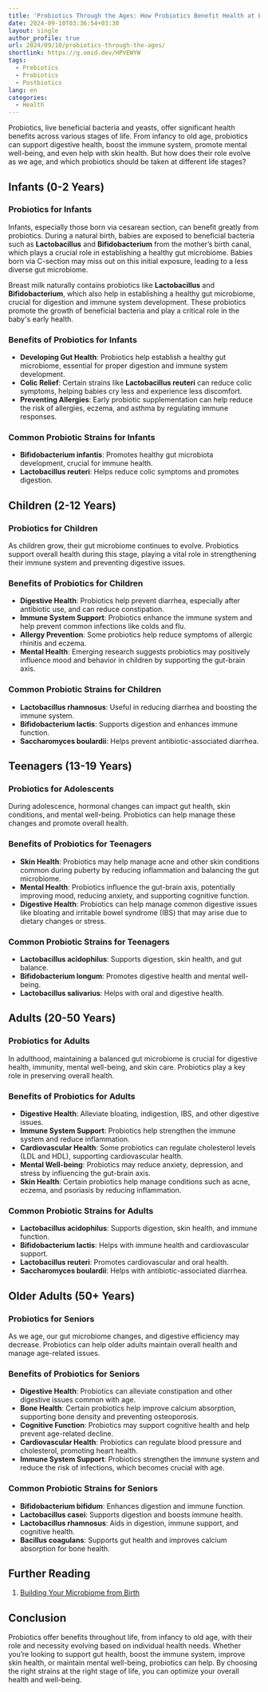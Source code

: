 ```yaml
---
title: 'Probiotics Through the Ages: How Probiotics Benefit Health at Every Life Stage'
date: 2024-09-10T03:36:54+03:30
layout: single
author_profile: true
url: 2024/09/10/probiotics-through-the-ages/
shortlink: https://g.omid.dev/HPVEWYW
tags:
  - Prebiotics
  - Probiotics
  - Postbiotics
lang: en
categories: 
  - Health
---
```

Probiotics, live beneficial bacteria and yeasts, offer significant health benefits across various stages of life. From infancy to old age, probiotics can support digestive health, boost the immune system, promote mental well-being, and even help with skin health. But how does their role evolve as we age, and which probiotics should be taken at different life stages?

## Infants (0-2 Years)

### Probiotics for Infants

Infants, especially those born via cesarean section, can benefit greatly from probiotics. During a natural birth, babies are exposed to beneficial bacteria such as **Lactobacillus** and **Bifidobacterium** from the mother’s birth canal, which plays a crucial role in establishing a healthy gut microbiome. Babies born via C-section may miss out on this initial exposure, leading to a less diverse gut microbiome.

Breast milk naturally contains probiotics like **Lactobacillus** and **Bifidobacterium**, which also help in establishing a healthy gut microbiome, crucial for digestion and immune system development. These probiotics promote the growth of beneficial bacteria and play a critical role in the baby's early health.

### Benefits of Probiotics for Infants

- **Developing Gut Health**: Probiotics help establish a healthy gut microbiome, essential for proper digestion and immune system development.
- **Colic Relief**: Certain strains like **Lactobacillus reuteri** can reduce colic symptoms, helping babies cry less and experience less discomfort.
- **Preventing Allergies**: Early probiotic supplementation can help reduce the risk of allergies, eczema, and asthma by regulating immune responses.

### Common Probiotic Strains for Infants

- **Bifidobacterium infantis**: Promotes healthy gut microbiota development, crucial for immune health.
- **Lactobacillus reuteri**: Helps reduce colic symptoms and promotes digestion.

## Children (2-12 Years)

### Probiotics for Children

As children grow, their gut microbiome continues to evolve. Probiotics support overall health during this stage, playing a vital role in strengthening their immune system and preventing digestive issues.

### Benefits of Probiotics for Children

- **Digestive Health**: Probiotics help prevent diarrhea, especially after antibiotic use, and can reduce constipation.
- **Immune System Support**: Probiotics enhance the immune system and help prevent common infections like colds and flu.
- **Allergy Prevention**: Some probiotics help reduce symptoms of allergic rhinitis and eczema.
- **Mental Health**: Emerging research suggests probiotics may positively influence mood and behavior in children by supporting the gut-brain axis.

### Common Probiotic Strains for Children

- **Lactobacillus rhamnosus**: Useful in reducing diarrhea and boosting the immune system.
- **Bifidobacterium lactis**: Supports digestion and enhances immune function.
- **Saccharomyces boulardii**: Helps prevent antibiotic-associated diarrhea.

## Teenagers (13-19 Years)

### Probiotics for Adolescents

During adolescence, hormonal changes can impact gut health, skin conditions, and mental well-being. Probiotics can help manage these changes and promote overall health.

### Benefits of Probiotics for Teenagers

- **Skin Health**: Probiotics may help manage acne and other skin conditions common during puberty by reducing inflammation and balancing the gut microbiome.
- **Mental Health**: Probiotics influence the gut-brain axis, potentially improving mood, reducing anxiety, and supporting cognitive function.
- **Digestive Health**: Probiotics can help manage common digestive issues like bloating and irritable bowel syndrome (IBS) that may arise due to dietary changes or stress.

### Common Probiotic Strains for Teenagers

- **Lactobacillus acidophilus**: Supports digestion, skin health, and gut balance.
- **Bifidobacterium longum**: Promotes digestive health and mental well-being.
- **Lactobacillus salivarius**: Helps with oral and digestive health.

## Adults (20-50 Years)

### Probiotics for Adults

In adulthood, maintaining a balanced gut microbiome is crucial for digestive health, immunity, mental well-being, and skin care. Probiotics play a key role in preserving overall health.

### Benefits of Probiotics for Adults

- **Digestive Health**: Alleviate bloating, indigestion, IBS, and other digestive issues.
- **Immune System Support**: Probiotics help strengthen the immune system and reduce inflammation.
- **Cardiovascular Health**: Some probiotics can regulate cholesterol levels (LDL and HDL), supporting cardiovascular health.
- **Mental Well-being**: Probiotics may reduce anxiety, depression, and stress by influencing the gut-brain axis.
- **Skin Health**: Certain probiotics help manage conditions such as acne, eczema, and psoriasis by reducing inflammation.

### Common Probiotic Strains for Adults

- **Lactobacillus acidophilus**: Supports digestion, skin health, and immune function.
- **Bifidobacterium lactis**: Helps with immune health and cardiovascular support.
- **Lactobacillus reuteri**: Promotes cardiovascular and oral health.
- **Saccharomyces boulardii**: Helps with antibiotic-associated diarrhea.

## Older Adults (50+ Years)

### Probiotics for Seniors

As we age, our gut microbiome changes, and digestive efficiency may decrease. Probiotics can help older adults maintain overall health and manage age-related issues.

### Benefits of Probiotics for Seniors

- **Digestive Health**: Probiotics can alleviate constipation and other digestive issues common with age.
- **Bone Health**: Certain probiotics help improve calcium absorption, supporting bone density and preventing osteoporosis.
- **Cognitive Function**: Probiotics may support cognitive health and help prevent age-related decline.
- **Cardiovascular Health**: Probiotics can regulate blood pressure and cholesterol, promoting heart health.
- **Immune System Support**: Probiotics strengthen the immune system and reduce the risk of infections, which becomes crucial with age.

### Common Probiotic Strains for Seniors

- **Bifidobacterium bifidum**: Enhances digestion and immune function.
- **Lactobacillus casei**: Supports digestion and boosts immune health.
- **Lactobacillus rhamnosus**: Aids in digestion, immune support, and cognitive health.
- **Bacillus coagulans**: Supports gut health and improves calcium absorption for bone health.

## Further Reading

1. [Building Your Microbiome from Birth](https://www.amnh.org/exhibitions/the-secret-world-inside-you/microbiome-at-birth)

## Conclusion

Probiotics offer benefits throughout life, from infancy to old age, with their role and necessity evolving based on individual health needs. Whether you’re looking to support gut health, boost the immune system, improve skin health, or maintain mental well-being, probiotics can help. By choosing the right strains at the right stage of life, you can optimize your overall health and well-being.
